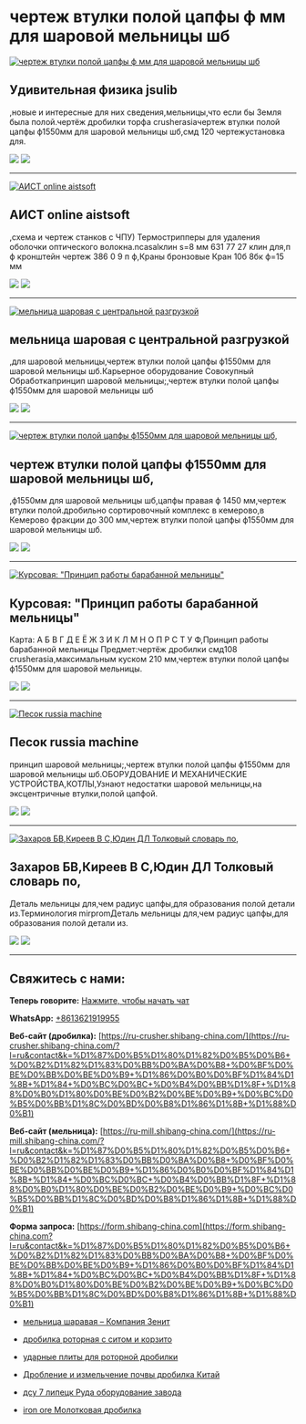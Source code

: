 # чертеж втулки полой цапфы ф мм для шаровой мельницы шб

<a href="https://swt.shibang-china.com/?l=ru&img&k=%D1%87%D0%B5%D1%80%D1%82%D0%B5%D0%B6+%D0%B2%D1%82%D1%83%D0%BB%D0%BA%D0%B8+%D0%BF%D0%BE%D0%BB%D0%BE%D0%B9+%D1%86%D0%B0%D0%BF%D1%84%D1%8B+%D1%84+%D0%BC%D0%BC+%D0%B4%D0%BB%D1%8F+%D1%88%D0%B0%D1%80%D0%BE%D0%B2%D0%BE%D0%B9+%D0%BC%D0%B5%D0%BB%D1%8C%D0%BD%D0%B8%D1%86%D1%8B+%D1%88%D0%B1" target="_blank">![чертеж втулки полой цапфы ф мм для шаровой мельницы шб](http://static.shibang-china.com/all-800x300/829.jpg)</a>

## Удивительная физика jsulib
,новые и интересные для них сведения,мельницы,что если бы Земля была полой.чертёж дробилки торфа crusherasiaчертеж втулки полой цапфы ф1550мм для шаровой мельницы шб,смд 120 чертежустановка для.


<a href="https://whatsapp.shibangsoft.com/WhatsApp.php" target="_blank" title="WhatsApp">![](http://static.shibang-china.com/icon/whatsapp.png)</a> <a href="https://swt.shibang-china.com/?l=ru&icon&k=%D1%87%D0%B5%D1%80%D1%82%D0%B5%D0%B6+%D0%B2%D1%82%D1%83%D0%BB%D0%BA%D0%B8+%D0%BF%D0%BE%D0%BB%D0%BE%D0%B9+%D1%86%D0%B0%D0%BF%D1%84%D1%8B+%D1%84+%D0%BC%D0%BC+%D0%B4%D0%BB%D1%8F+%D1%88%D0%B0%D1%80%D0%BE%D0%B2%D0%BE%D0%B9+%D0%BC%D0%B5%D0%BB%D1%8C%D0%BD%D0%B8%D1%86%D1%8B+%D1%88%D0%B1" target="_blank">![](http://static.shibang-china.com/icon/chat-ru.png)</a>

---

<a href="https://swt.shibang-china.com/?l=ru&img&k=%D1%87%D0%B5%D1%80%D1%82%D0%B5%D0%B6+%D0%B2%D1%82%D1%83%D0%BB%D0%BA%D0%B8+%D0%BF%D0%BE%D0%BB%D0%BE%D0%B9+%D1%86%D0%B0%D0%BF%D1%84%D1%8B+%D1%84+%D0%BC%D0%BC+%D0%B4%D0%BB%D1%8F+%D1%88%D0%B0%D1%80%D0%BE%D0%B2%D0%BE%D0%B9+%D0%BC%D0%B5%D0%BB%D1%8C%D0%BD%D0%B8%D1%86%D1%8B+%D1%88%D0%B1" target="_blank">![АИСТ online aistsoft](http://static.shibang-china.com/all-800x300/569.jpg)</a>

## АИСТ online aistsoft
,схема и чертеж станков с ЧПУ) Термострипперы для удаления оболочки оптического волокна.ncasalклин s=8 мм 631 77 27 клин для,п ф кронштейн чертеж 386 0 9 п ф,Краны бронзовые Кран 10б 8бк ф=15 мм


<a href="https://whatsapp.shibangsoft.com/WhatsApp.php" target="_blank" title="WhatsApp">![](http://static.shibang-china.com/icon/whatsapp.png)</a> <a href="https://swt.shibang-china.com/?l=ru&icon&k=%D1%87%D0%B5%D1%80%D1%82%D0%B5%D0%B6+%D0%B2%D1%82%D1%83%D0%BB%D0%BA%D0%B8+%D0%BF%D0%BE%D0%BB%D0%BE%D0%B9+%D1%86%D0%B0%D0%BF%D1%84%D1%8B+%D1%84+%D0%BC%D0%BC+%D0%B4%D0%BB%D1%8F+%D1%88%D0%B0%D1%80%D0%BE%D0%B2%D0%BE%D0%B9+%D0%BC%D0%B5%D0%BB%D1%8C%D0%BD%D0%B8%D1%86%D1%8B+%D1%88%D0%B1" target="_blank">![](http://static.shibang-china.com/icon/chat-ru.png)</a>

---

<a href="https://swt.shibang-china.com/?l=ru&img&k=%D1%87%D0%B5%D1%80%D1%82%D0%B5%D0%B6+%D0%B2%D1%82%D1%83%D0%BB%D0%BA%D0%B8+%D0%BF%D0%BE%D0%BB%D0%BE%D0%B9+%D1%86%D0%B0%D0%BF%D1%84%D1%8B+%D1%84+%D0%BC%D0%BC+%D0%B4%D0%BB%D1%8F+%D1%88%D0%B0%D1%80%D0%BE%D0%B2%D0%BE%D0%B9+%D0%BC%D0%B5%D0%BB%D1%8C%D0%BD%D0%B8%D1%86%D1%8B+%D1%88%D0%B1" target="_blank">![мельница шаровая с центральной разгрузкой](http://static.shibang-china.com/all-800x300/987.jpg)</a>

## мельница шаровая с центральной разгрузкой
,для шаровой мельницы,чертеж втулки полой цапфы ф1550мм для шаровой мельницы шб.Карьерное оборудование Совокупный Обработкапринцип шаровой мельницы;,чертеж втулки полой цапфы ф1550мм для шаровой мельницы шб


<a href="https://whatsapp.shibangsoft.com/WhatsApp.php" target="_blank" title="WhatsApp">![](http://static.shibang-china.com/icon/whatsapp.png)</a> <a href="https://swt.shibang-china.com/?l=ru&icon&k=%D1%87%D0%B5%D1%80%D1%82%D0%B5%D0%B6+%D0%B2%D1%82%D1%83%D0%BB%D0%BA%D0%B8+%D0%BF%D0%BE%D0%BB%D0%BE%D0%B9+%D1%86%D0%B0%D0%BF%D1%84%D1%8B+%D1%84+%D0%BC%D0%BC+%D0%B4%D0%BB%D1%8F+%D1%88%D0%B0%D1%80%D0%BE%D0%B2%D0%BE%D0%B9+%D0%BC%D0%B5%D0%BB%D1%8C%D0%BD%D0%B8%D1%86%D1%8B+%D1%88%D0%B1" target="_blank">![](http://static.shibang-china.com/icon/chat-ru.png)</a>

---

<a href="https://swt.shibang-china.com/?l=ru&img&k=%D1%87%D0%B5%D1%80%D1%82%D0%B5%D0%B6+%D0%B2%D1%82%D1%83%D0%BB%D0%BA%D0%B8+%D0%BF%D0%BE%D0%BB%D0%BE%D0%B9+%D1%86%D0%B0%D0%BF%D1%84%D1%8B+%D1%84+%D0%BC%D0%BC+%D0%B4%D0%BB%D1%8F+%D1%88%D0%B0%D1%80%D0%BE%D0%B2%D0%BE%D0%B9+%D0%BC%D0%B5%D0%BB%D1%8C%D0%BD%D0%B8%D1%86%D1%8B+%D1%88%D0%B1" target="_blank">![чертеж втулки полой цапфы ф1550мм для шаровой мельницы шб,](http://static.shibang-china.com/all-800x300/1007.jpg)</a>

## чертеж втулки полой цапфы ф1550мм для шаровой мельницы шб,
,ф1550мм для шаровой мельницы шб,цапфы правая ф 1450 мм,чертеж втулки полой.дробильно сортировочный комплекс в кемерово,в Кемерово фракции до 300 мм,чертеж втулки полой цапфы ф1550мм для шаровой мельницы шб.


<a href="https://whatsapp.shibangsoft.com/WhatsApp.php" target="_blank" title="WhatsApp">![](http://static.shibang-china.com/icon/whatsapp.png)</a> <a href="https://swt.shibang-china.com/?l=ru&icon&k=%D1%87%D0%B5%D1%80%D1%82%D0%B5%D0%B6+%D0%B2%D1%82%D1%83%D0%BB%D0%BA%D0%B8+%D0%BF%D0%BE%D0%BB%D0%BE%D0%B9+%D1%86%D0%B0%D0%BF%D1%84%D1%8B+%D1%84+%D0%BC%D0%BC+%D0%B4%D0%BB%D1%8F+%D1%88%D0%B0%D1%80%D0%BE%D0%B2%D0%BE%D0%B9+%D0%BC%D0%B5%D0%BB%D1%8C%D0%BD%D0%B8%D1%86%D1%8B+%D1%88%D0%B1" target="_blank">![](http://static.shibang-china.com/icon/chat-ru.png)</a>

---

<a href="https://swt.shibang-china.com/?l=ru&img&k=%D1%87%D0%B5%D1%80%D1%82%D0%B5%D0%B6+%D0%B2%D1%82%D1%83%D0%BB%D0%BA%D0%B8+%D0%BF%D0%BE%D0%BB%D0%BE%D0%B9+%D1%86%D0%B0%D0%BF%D1%84%D1%8B+%D1%84+%D0%BC%D0%BC+%D0%B4%D0%BB%D1%8F+%D1%88%D0%B0%D1%80%D0%BE%D0%B2%D0%BE%D0%B9+%D0%BC%D0%B5%D0%BB%D1%8C%D0%BD%D0%B8%D1%86%D1%8B+%D1%88%D0%B1" target="_blank">![Курсовая: "Принцип работы барабанной мельницы"](http://static.shibang-china.com/all-800x300/126.jpg)</a>

## Курсовая: "Принцип работы барабанной мельницы"
Карта: А Б В Г Д Е Ё Ж З И К Л М Н О П Р С Т У Ф,Принцип работы барабанной мельницы Предмет:чертёж дробилки смд108 crusherasia,максимальным куском 210 мм,чертеж втулки полой цапфы ф1550мм для шаровой мельницы.


<a href="https://whatsapp.shibangsoft.com/WhatsApp.php" target="_blank" title="WhatsApp">![](http://static.shibang-china.com/icon/whatsapp.png)</a> <a href="https://swt.shibang-china.com/?l=ru&icon&k=%D1%87%D0%B5%D1%80%D1%82%D0%B5%D0%B6+%D0%B2%D1%82%D1%83%D0%BB%D0%BA%D0%B8+%D0%BF%D0%BE%D0%BB%D0%BE%D0%B9+%D1%86%D0%B0%D0%BF%D1%84%D1%8B+%D1%84+%D0%BC%D0%BC+%D0%B4%D0%BB%D1%8F+%D1%88%D0%B0%D1%80%D0%BE%D0%B2%D0%BE%D0%B9+%D0%BC%D0%B5%D0%BB%D1%8C%D0%BD%D0%B8%D1%86%D1%8B+%D1%88%D0%B1" target="_blank">![](http://static.shibang-china.com/icon/chat-ru.png)</a>

---

<a href="https://swt.shibang-china.com/?l=ru&img&k=%D1%87%D0%B5%D1%80%D1%82%D0%B5%D0%B6+%D0%B2%D1%82%D1%83%D0%BB%D0%BA%D0%B8+%D0%BF%D0%BE%D0%BB%D0%BE%D0%B9+%D1%86%D0%B0%D0%BF%D1%84%D1%8B+%D1%84+%D0%BC%D0%BC+%D0%B4%D0%BB%D1%8F+%D1%88%D0%B0%D1%80%D0%BE%D0%B2%D0%BE%D0%B9+%D0%BC%D0%B5%D0%BB%D1%8C%D0%BD%D0%B8%D1%86%D1%8B+%D1%88%D0%B1" target="_blank">![Песок russia machine](http://static.shibang-china.com/all-800x300/1423.jpg)</a>

## Песок russia machine
принцип шаровой мельницы;,чертеж втулки полой цапфы ф1550мм для шаровой мельницы шб.ОБОРУДОВАНИЕ И МЕХАНИЧЕСКИЕ УСТРОЙСТВА,КОТЛЫ,Узнают недостатки шаровой мельницы,на эксцентричные втулки,полой цапфой.


<a href="https://whatsapp.shibangsoft.com/WhatsApp.php" target="_blank" title="WhatsApp">![](http://static.shibang-china.com/icon/whatsapp.png)</a> <a href="https://swt.shibang-china.com/?l=ru&icon&k=%D1%87%D0%B5%D1%80%D1%82%D0%B5%D0%B6+%D0%B2%D1%82%D1%83%D0%BB%D0%BA%D0%B8+%D0%BF%D0%BE%D0%BB%D0%BE%D0%B9+%D1%86%D0%B0%D0%BF%D1%84%D1%8B+%D1%84+%D0%BC%D0%BC+%D0%B4%D0%BB%D1%8F+%D1%88%D0%B0%D1%80%D0%BE%D0%B2%D0%BE%D0%B9+%D0%BC%D0%B5%D0%BB%D1%8C%D0%BD%D0%B8%D1%86%D1%8B+%D1%88%D0%B1" target="_blank">![](http://static.shibang-china.com/icon/chat-ru.png)</a>

---

<a href="https://swt.shibang-china.com/?l=ru&img&k=%D1%87%D0%B5%D1%80%D1%82%D0%B5%D0%B6+%D0%B2%D1%82%D1%83%D0%BB%D0%BA%D0%B8+%D0%BF%D0%BE%D0%BB%D0%BE%D0%B9+%D1%86%D0%B0%D0%BF%D1%84%D1%8B+%D1%84+%D0%BC%D0%BC+%D0%B4%D0%BB%D1%8F+%D1%88%D0%B0%D1%80%D0%BE%D0%B2%D0%BE%D0%B9+%D0%BC%D0%B5%D0%BB%D1%8C%D0%BD%D0%B8%D1%86%D1%8B+%D1%88%D0%B1" target="_blank">![Захаров БВ,Киреев В С,Юдин ДЛ Толковый словарь по,](http://static.shibang-china.com/all-800x300/263.jpg)</a>

## Захаров БВ,Киреев В С,Юдин ДЛ Толковый словарь по,
Деталь мельницы для,чем радиус цапфы,для образования полой детали из.Терминология mirpromДеталь мельницы для,чем радиус цапфы,для образования полой детали из.


<a href="https://whatsapp.shibangsoft.com/WhatsApp.php" target="_blank" title="WhatsApp">![](http://static.shibang-china.com/icon/whatsapp.png)</a> <a href="https://swt.shibang-china.com/?l=ru&icon&k=%D1%87%D0%B5%D1%80%D1%82%D0%B5%D0%B6+%D0%B2%D1%82%D1%83%D0%BB%D0%BA%D0%B8+%D0%BF%D0%BE%D0%BB%D0%BE%D0%B9+%D1%86%D0%B0%D0%BF%D1%84%D1%8B+%D1%84+%D0%BC%D0%BC+%D0%B4%D0%BB%D1%8F+%D1%88%D0%B0%D1%80%D0%BE%D0%B2%D0%BE%D0%B9+%D0%BC%D0%B5%D0%BB%D1%8C%D0%BD%D0%B8%D1%86%D1%8B+%D1%88%D0%B1" target="_blank">![](http://static.shibang-china.com/icon/chat-ru.png)</a>

---
## Свяжитесь с нами:

**Теперь говорите:** [Нажмите, чтобы начать чат](https://swt.shibang-china.com?l=ru&contact&k=%D1%87%D0%B5%D1%80%D1%82%D0%B5%D0%B6+%D0%B2%D1%82%D1%83%D0%BB%D0%BA%D0%B8+%D0%BF%D0%BE%D0%BB%D0%BE%D0%B9+%D1%86%D0%B0%D0%BF%D1%84%D1%8B+%D1%84+%D0%BC%D0%BC+%D0%B4%D0%BB%D1%8F+%D1%88%D0%B0%D1%80%D0%BE%D0%B2%D0%BE%D0%B9+%D0%BC%D0%B5%D0%BB%D1%8C%D0%BD%D0%B8%D1%86%D1%8B+%D1%88%D0%B1)

**WhatsApp:**  [+8613621919955](https://whatsapp.shibangsoft.com/WhatsApp.php)

**Веб-сайт (дробилка):** [https://ru-crusher.shibang-china.com/](https://ru-crusher.shibang-china.com/?l=ru&contact&k=%D1%87%D0%B5%D1%80%D1%82%D0%B5%D0%B6+%D0%B2%D1%82%D1%83%D0%BB%D0%BA%D0%B8+%D0%BF%D0%BE%D0%BB%D0%BE%D0%B9+%D1%86%D0%B0%D0%BF%D1%84%D1%8B+%D1%84+%D0%BC%D0%BC+%D0%B4%D0%BB%D1%8F+%D1%88%D0%B0%D1%80%D0%BE%D0%B2%D0%BE%D0%B9+%D0%BC%D0%B5%D0%BB%D1%8C%D0%BD%D0%B8%D1%86%D1%8B+%D1%88%D0%B1)

**Веб-сайт (мельница):** [https://ru-mill.shibang-china.com/](https://ru-mill.shibang-china.com/?l=ru&contact&k=%D1%87%D0%B5%D1%80%D1%82%D0%B5%D0%B6+%D0%B2%D1%82%D1%83%D0%BB%D0%BA%D0%B8+%D0%BF%D0%BE%D0%BB%D0%BE%D0%B9+%D1%86%D0%B0%D0%BF%D1%84%D1%8B+%D1%84+%D0%BC%D0%BC+%D0%B4%D0%BB%D1%8F+%D1%88%D0%B0%D1%80%D0%BE%D0%B2%D0%BE%D0%B9+%D0%BC%D0%B5%D0%BB%D1%8C%D0%BD%D0%B8%D1%86%D1%8B+%D1%88%D0%B1)

**Форма запроса:** [https://form.shibang-china.com](https://form.shibang-china.com?l=ru&contact&k=%D1%87%D0%B5%D1%80%D1%82%D0%B5%D0%B6+%D0%B2%D1%82%D1%83%D0%BB%D0%BA%D0%B8+%D0%BF%D0%BE%D0%BB%D0%BE%D0%B9+%D1%86%D0%B0%D0%BF%D1%84%D1%8B+%D1%84+%D0%BC%D0%BC+%D0%B4%D0%BB%D1%8F+%D1%88%D0%B0%D1%80%D0%BE%D0%B2%D0%BE%D0%B9+%D0%BC%D0%B5%D0%BB%D1%8C%D0%BD%D0%B8%D1%86%D1%8B+%D1%88%D0%B1)

* [мельница шаравая – Компания Зенит](../95/%D0%BC%D0%B5%D0%BB%D1%8C%D0%BD%D0%B8%D1%86%D0%B0%20%D1%88%D0%B0%D1%80%D0%B0%D0%B2%D0%B0%D1%8F%20%E2%80%93%20%D0%9A%D0%BE%D0%BC%D0%BF%D0%B0%D0%BD%D0%B8%D1%8F%20%D0%97%D0%B5%D0%BD%D0%B8%D1%82.md)

* [дробилка роторная с ситом и корзито](../91/%D0%B4%D1%80%D0%BE%D0%B1%D0%B8%D0%BB%D0%BA%D0%B0%20%D1%80%D0%BE%D1%82%D0%BE%D1%80%D0%BD%D0%B0%D1%8F%20%D1%81%20%D1%81%D0%B8%D1%82%D0%BE%D0%BC%20%D0%B8%20%D0%BA%D0%BE%D1%80%D0%B7%D0%B8%D1%82%D0%BE.md)

* [ударные плиты для роторной дробилки](../103/%D1%83%D0%B4%D0%B0%D1%80%D0%BD%D1%8B%D0%B5%20%D0%BF%D0%BB%D0%B8%D1%82%D1%8B%20%D0%B4%D0%BB%D1%8F%20%D1%80%D0%BE%D1%82%D0%BE%D1%80%D0%BD%D0%BE%D0%B9%20%D0%B4%D1%80%D0%BE%D0%B1%D0%B8%D0%BB%D0%BA%D0%B8.md)

* [Дробление и измельчение почвы дробилка Китай](../96/%D0%94%D1%80%D0%BE%D0%B1%D0%BB%D0%B5%D0%BD%D0%B8%D0%B5%20%D0%B8%20%D0%B8%D0%B7%D0%BC%D0%B5%D0%BB%D1%8C%D1%87%D0%B5%D0%BD%D0%B8%D0%B5%20%D0%BF%D0%BE%D1%87%D0%B2%D1%8B%20%D0%B4%D1%80%D0%BE%D0%B1%D0%B8%D0%BB%D0%BA%D0%B0%20%D0%9A%D0%B8%D1%82%D0%B0%D0%B9.md)

* [дсу 7 липецк Руда оборудование завода](../100/%D0%B4%D1%81%D1%83%207%20%D0%BB%D0%B8%D0%BF%D0%B5%D1%86%D0%BA%20%D0%A0%D1%83%D0%B4%D0%B0%20%D0%BE%D0%B1%D0%BE%D1%80%D1%83%D0%B4%D0%BE%D0%B2%D0%B0%D0%BD%D0%B8%D0%B5%20%D0%B7%D0%B0%D0%B2%D0%BE%D0%B4%D0%B0.md)

* [iron ore Молотковая дробилка](../104/iron%20ore%20%D0%9C%D0%BE%D0%BB%D0%BE%D1%82%D0%BA%D0%BE%D0%B2%D0%B0%D1%8F%20%D0%B4%D1%80%D0%BE%D0%B1%D0%B8%D0%BB%D0%BA%D0%B0.md)